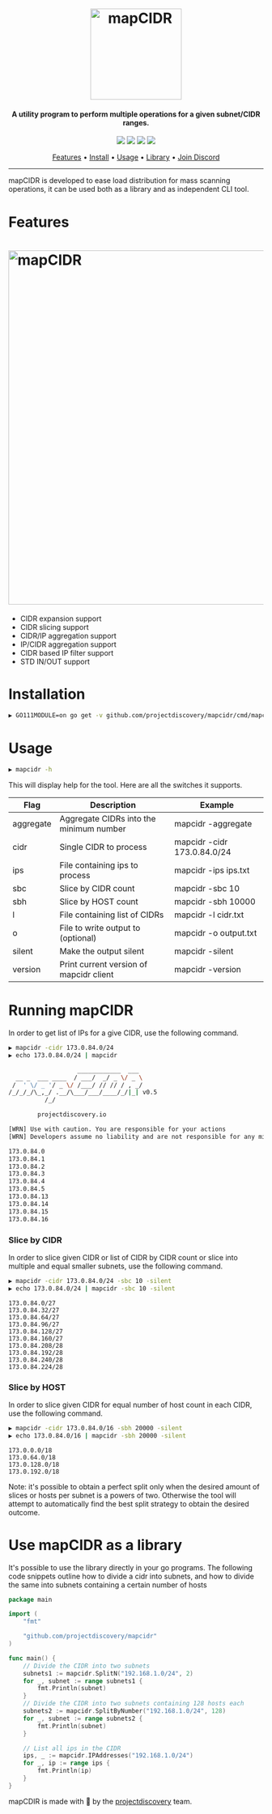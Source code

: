 
<h1 align="center">
  <img src="static/mapCIDR-logo.png" alt="mapCIDR" width="180px"></a>
  <br>
</h1>

<h4 align="center">A utility program to perform multiple operations for a given subnet/CIDR ranges.</h4>


<p align="center">
<a href="https://github.com/projectdiscovery/mapcidr/issues"><img src="https://img.shields.io/badge/contributions-welcome-brightgreen.svg?style=flat"></a>
<a href="https://github.com/projectdiscovery/mapcidr/releases"><img src="https://img.shields.io/github/release/projectdiscovery/mapcidr"></a>
<a href="https://twitter.com/pdiscovery"><img src="https://img.shields.io/twitter/follow/pdnuclei.svg?logo=twitter"></a>
<a href="https://discord.gg/projectdiscovery"><img src="https://img.shields.io/discord/695645237418131507.svg?logo=discord"></a>
</p>
      
<p align="center">
  <a href="#features">Features</a> •
  <a href="#installation">Install</a> •
  <a href="#running-mapcidr">Usage</a> •
  <a href="#use-mapcidr-as-a-library">Library</a> •
  <a href="https://discord.gg/projectdiscovery">Join Discord</a>
</p>

----

mapCIDR is developed to ease load distribution for mass scanning operations, it can be used both as a library and as independent CLI tool.

# Features

<h1 align="left">
  <img src="static/mapCIDR-run.png" alt="mapCIDR" width="700px"></a>
  <br>
</h1>

 - CIDR expansion support
 - CIDR slicing support
 - CIDR/IP aggregation support
 - IP/CIDR aggregation support
 - CIDR based IP filter support
 - STD IN/OUT support

# Installation

```sh
▶ GO111MODULE=on go get -v github.com/projectdiscovery/mapcidr/cmd/mapcidr
```

# Usage

```sh
▶ mapcidr -h
```

This will display help for the tool. Here are all the switches it supports.

| Flag      | Description                             | Example                     |
| --------- | --------------------------------------- | --------------------------- |
| aggregate | Aggregate CIDRs into the minimum number | mapcidr -aggregate          |
| cidr      | Single CIDR to process                  | mapcidr -cidr 173.0.84.0/24 |
| ips       | File containing ips to process          | mapcidr -ips ips.txt        |
| sbc       | Slice by CIDR count                     | mapcidr -sbc 10             |
| sbh       | Slice by HOST count                     | mapcidr -sbh 10000          |
| l         | File containing list of CIDRs           | mapcidr -l cidr.txt         |
| o         | File to write output to (optional)      | mapcidr -o output.txt       |
| silent    | Make the output silent                  | mapcidr -silent             |
| version   | Print current version of mapcidr client | mapcidr -version            |

# Running mapCIDR

In order to get list of IPs for a give CIDR, use the following command.

```sh
▶ mapcidr -cidr 173.0.84.0/24
▶ echo 173.0.84.0/24 | mapcidr

```

```sh
                   ____________  ___    
  __ _  ___ ____  / ___/  _/ _ \/ _ \
 /  ' \/ _ '/ _ \/ /___/ // // / , _/   
/_/_/_/\_,_/ .__/\___/___/____/_/|_| v0.5
          /_/                                                     	 

		projectdiscovery.io

[WRN] Use with caution. You are responsible for your actions
[WRN] Developers assume no liability and are not responsible for any misuse or damage.

173.0.84.0
173.0.84.1
173.0.84.2
173.0.84.3
173.0.84.4
173.0.84.5
173.0.84.13
173.0.84.14
173.0.84.15
173.0.84.16
```

### Slice by CIDR 

In order to slice given CIDR or list of CIDR by CIDR count or slice into multiple and equal smaller subnets, use the following command.


```sh
▶ mapcidr -cidr 173.0.84.0/24 -sbc 10 -silent
▶ echo 173.0.84.0/24 | mapcidr -sbc 10 -silent
```

```
173.0.84.0/27
173.0.84.32/27
173.0.84.64/27
173.0.84.96/27
173.0.84.128/27
173.0.84.160/27
173.0.84.208/28
173.0.84.192/28
173.0.84.240/28
173.0.84.224/28
```

### Slice by HOST 

In order to slice given CIDR for equal number of host count in each CIDR, use the following command.

```sh
▶ mapcidr -cidr 173.0.84.0/16 -sbh 20000 -silent
▶ echo 173.0.84.0/16 | mapcidr -sbh 20000 -silent
```

```
173.0.0.0/18
173.0.64.0/18
173.0.128.0/18
173.0.192.0/18
```

Note: it's possible to obtain a perfect split only when the desired amount of slices or hosts per subnet is a powers of two. Otherwise the tool will attempt to automatically find the best split strategy to obtain the desired outcome. 

# Use mapCIDR as a library

It's possible to use the library directly in your go programs. The following code snippets outline how to divide a cidr into subnets, and how to divide the same into subnets containing a certain number of hosts

```go
package main

import (
	"fmt"

	"github.com/projectdiscovery/mapcidr"
)

func main() {
	// Divide the CIDR into two subnets
	subnets1 := mapcidr.SplitN("192.168.1.0/24", 2)
	for _, subnet := range subnets1 {
		fmt.Println(subnet)
	}
	// Divide the CIDR into two subnets containing 128 hosts each
	subnets2 := mapcidr.SplitByNumber("192.168.1.0/24", 128)
	for _, subnet := range subnets2 {
		fmt.Println(subnet)
	}

	// List all ips in the CIDR
	ips, _ := mapcidr.IPAddresses("192.168.1.0/24")
	for _, ip := range ips {
		fmt.Println(ip)
	}
}

```


mapCDIR is made with 🖤 by the [projectdiscovery](https://projectdiscovery.io) team.
